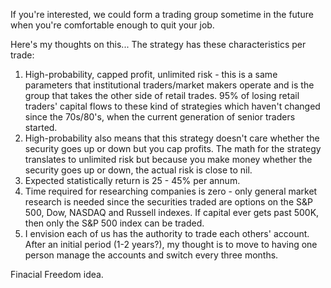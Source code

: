 If you're interested, we could form a trading group sometime in the future when you're comfortable enough to quit your job.

Here's my thoughts on this...
The strategy has these characteristics per trade:

1) High-probability, capped profit, unlimited risk - this is a same parameters that institutional traders/market makers operate and is the group that takes the other side of retail trades.  95% of losing retail traders' capital flows to these kind of strategies which haven't changed since the 70s/80's, when the current generation of senior traders started.
2)  High-probability also means that this strategy doesn't care whether the security goes up or down but you cap profits.  The math for the strategy translates to unlimited risk but because you make money whether the security goes up or down, the actual risk is close to nil.
3) Expected statistically return is 25 - 45% per annum.
4) Time required for researching companies is zero - only general market research is needed since the securities traded are options on the S&P 500, Dow, NASDAQ and Russell indexes.  If capital ever gets past 500K, then only the S&P 500 index can be traded.
5) I envision each of us has the authority to trade each others' account.  After an initial period (1-2 years?), my thought is to move to having one person manage the accounts and switch every three months.

Finacial Freedom idea.

